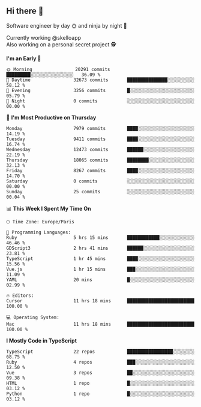 ## Hi there 👋

Software engineer by day 🌞 and ninja by night 🌝

Currently working @skelloapp <br>
Also working on a personal secret project 🕵️

<!--START_SECTION:waka-->
**I'm an Early 🐤** 

```text
🌞 Morning                20291 commits       █████████░░░░░░░░░░░░░░░░   36.09 % 
🌆 Daytime                32673 commits       ███████████████░░░░░░░░░░   58.12 % 
🌃 Evening                3256 commits        █░░░░░░░░░░░░░░░░░░░░░░░░   05.79 % 
🌙 Night                  0 commits           ░░░░░░░░░░░░░░░░░░░░░░░░░   00.00 % 
```
📅 **I'm Most Productive on Thursday** 

```text
Monday                   7979 commits        ████░░░░░░░░░░░░░░░░░░░░░   14.19 % 
Tuesday                  9411 commits        ████░░░░░░░░░░░░░░░░░░░░░   16.74 % 
Wednesday                12473 commits       ██████░░░░░░░░░░░░░░░░░░░   22.19 % 
Thursday                 18065 commits       ████████░░░░░░░░░░░░░░░░░   32.13 % 
Friday                   8267 commits        ████░░░░░░░░░░░░░░░░░░░░░   14.70 % 
Saturday                 0 commits           ░░░░░░░░░░░░░░░░░░░░░░░░░   00.00 % 
Sunday                   25 commits          ░░░░░░░░░░░░░░░░░░░░░░░░░   00.04 % 
```


📊 **This Week I Spent My Time On** 

```text
🕑︎ Time Zone: Europe/Paris

💬 Programming Languages: 
Ruby                     5 hrs 15 mins       ████████████░░░░░░░░░░░░░   46.46 % 
GDScript3                2 hrs 41 mins       ██████░░░░░░░░░░░░░░░░░░░   23.81 % 
TypeScript               1 hr 45 mins        ████░░░░░░░░░░░░░░░░░░░░░   15.56 % 
Vue.js                   1 hr 15 mins        ███░░░░░░░░░░░░░░░░░░░░░░   11.09 % 
YAML                     20 mins             █░░░░░░░░░░░░░░░░░░░░░░░░   02.99 % 

🔥 Editors: 
Cursor                   11 hrs 18 mins      █████████████████████████   100.00 % 

💻 Operating System: 
Mac                      11 hrs 18 mins      █████████████████████████   100.00 % 
```

**I Mostly Code in TypeScript** 

```text
TypeScript               22 repos            █████████████████░░░░░░░░   68.75 % 
Ruby                     4 repos             ███░░░░░░░░░░░░░░░░░░░░░░   12.50 % 
Vue                      3 repos             ██░░░░░░░░░░░░░░░░░░░░░░░   09.38 % 
HTML                     1 repo              █░░░░░░░░░░░░░░░░░░░░░░░░   03.12 % 
Python                   1 repo              █░░░░░░░░░░░░░░░░░░░░░░░░   03.12 % 
```




<!--END_SECTION:waka-->

<!--
**antoinelncl/antoinelncl** is a ✨ _special_ ✨ repository because its `README.md` (this file) appears on your GitHub profile.

Here are some ideas to get you started:

- 🔭 I’m currently working on ...
- 🌱 I’m currently learning ...
- 👯 I’m looking to collaborate on ...
- 🤔 I’m looking for help with ...
- 💬 Ask me about ...
- 📫 How to reach me: ...
- 😄 Pronouns: ...
- ⚡ Fun fact: ...
-->
